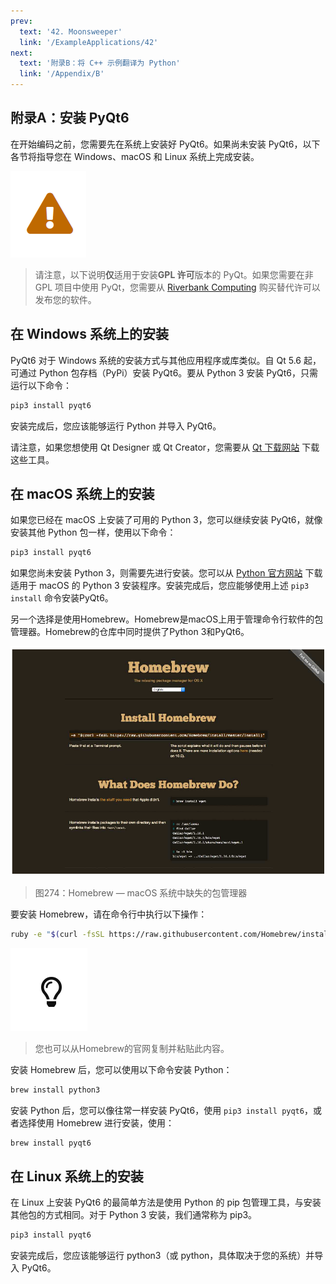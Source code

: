 ```yaml
---
prev:
  text: '42. Moonsweeper'
  link: '/ExampleApplications/42'
next:
  text: '附录B：将 C++ 示例翻译为 Python'
  link: '/Appendix/B'
---
```


## 附录A：安装 PyQt6

在开始编码之前，您需要先在系统上安装好 PyQt6。如果尚未安装 PyQt6，以下各节将指导您在 Windows、macOS 和 Linux 系统上完成安装。

![caution](caution.png)

> 请注意，以下说明**仅**适用于安装**GPL 许可**版本的 PyQt。如果您需要在非 GPL 项目中使用 PyQt，您需要从 [Riverbank Computing](https://www.riverbankcomputing.com/) 购买替代许可以发布您的软件。

## 在 Windows 系统上的安装

PyQt6 对于 Windows 系统的安装方式与其他应用程序或库类似。自 Qt 5.6 起，可通过 Python 包存档（PyPi）安装 PyQt6。要从 Python 3 安装 PyQt6，只需运行以下命令：

```bash
pip3 install pyqt6
```

安装完成后，您应该能够运行 Python 并导入 PyQt6。

请注意，如果您想使用 Qt Designer 或 Qt Creator，您需要从 [Qt 下载网站](https://qt.io/download) 下载这些工具。

## 在 macOS 系统上的安装

如果您已经在 macOS 上安装了可用的 Python 3，您可以继续安装 PyQt6，就像安装其他 Python 包一样，使用以下命令：

```bash
pip3 install pyqt6
```

如果您尚未安装 Python 3，则需要先进行安装。您可以从 [Python 官方网站](https://www.python.org/) 下载适用于 macOS 的 Python 3 安装程序。安装完成后，您应能够使用上述 `pip3 install` 命令安装PyQt6。

另一个选择是使用Homebrew。Homebrew是macOS上用于管理命令行软件的包管理器。Homebrew的仓库中同时提供了Python 3和PyQt6。

![Figure274](Figure274.png)

> 图274：Homebrew — macOS 系统中缺失的包管理器

要安装 Homebrew，请在命令行中执行以下操作：

```bash
ruby -e "$(curl -fsSL https://raw.githubusercontent.com/Homebrew/install/master/install)"
```

![tips](tips.png)

> 您也可以从Homebrew的官网复制并粘贴此内容。

安装 Homebrew 后，您可以使用以下命令安装 Python：

```bash
brew install python3
```

安装 Python 后，您可以像往常一样安装 PyQt6，使用 `pip3 install pyqt6`，或者选择使用 Homebrew 进行安装，使用：

```bash
brew install pyqt6
```

## 在 Linux 系统上的安装

在 Linux 上安装 PyQt6 的最简单方法是使用 Python 的 pip 包管理工具，与安装其他包的方式相同。对于 Python 3 安装，我们通常称为 pip3。

```bash
pip3 install pyqt6
```

安装完成后，您应该能够运行 python3（或 python，具体取决于您的系统）并导入 PyQt6。
